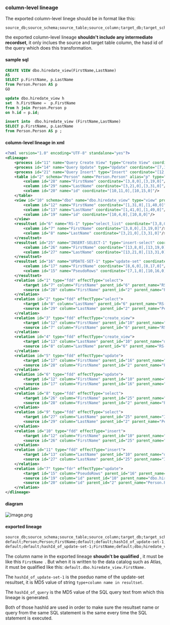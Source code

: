### column-level lineage

The exported column-level linege should be in format like this:

```
source_db;source_schema;source_table;source_column;target_db;target_schema;target_table;target_column;procedure_names;query_hash_id
```

the exported column-level lineage **shouldn't include any intermediate recordset**, it only inclues the source and target table column, the hasd id of the query which does this transformation.

#### sample sql

```sql
CREATE VIEW dbo.hiredate_view(FirstName,LastName)  
AS   
SELECT p.FirstName, p.LastName
from Person.Person AS p 
GO 

update dbo.hiredate_view h
set  h.FirstName =  p.FirstName
from h join Person.Person p 
on h.id = p.id;

insert into  dbo.hiredate_view (FirstName,LastName)   
SELECT p.FirstName, p.LastName
from Person.Person AS p ;
```

#### column-level lineage in xml

```xml
<?xml version="1.0" encoding="UTF-8" standalone="yes"?>
<dlineage>
    <process id="11" name="Query Create View" type="Create View" coordinate="[1,1,0],[4,27,0]"/>
    <process id="14" name="Query Update" type="Update" coordinate="[7,1,0],[10,16,0]"/>
    <process id="21" name="Query Insert" type="Insert" coordinate="[12,1,0],[14,26,0]"/>
    <table id="2" schema="Person" name="Person.Person" alias="p" type="table" coordinate="[4,6,0],[4,24,0]">
        <column id="28" name="FirstName" coordinate="[3,8,0],[3,19,0]"/>
        <column id="29" name="LastName" coordinate="[3,21,0],[3,31,0]"/>
        <column id="20" name="id" coordinate="[10,11,0],[10,15,0]"/>
    </table>
    <view id="10" schema="dbo" name="dbo.hiredate_view" type="view" processIds="11 14 21" coordinate="[1,13,0],[1,30,0]">
        <column id="12" name="FirstName" coordinate="[1,31,0],[1,40,0]"/>
        <column id="13" name="LastName" coordinate="[1,41,0],[1,49,0]"/>
        <column id="19" name="id" coordinate="[10,4,0],[10,8,0]"/>
    </view>
    <resultset id="6" name="RS-1" type="select_list" coordinate="[3,8,0],[3,31,0]">
        <column id="7" name="FirstName" coordinate="[3,8,0],[3,19,0]"/>
        <column id="8" name="LastName" coordinate="[3,21,0],[3,31,0]"/>
    </resultset>
    <resultset id="25" name="INSERT-SELECT-1" type="insert-select" coordinate="[13,8,0],[13,31,0]">
        <column id="26" name="FirstName" coordinate="[13,8,0],[13,19,0]"/>
        <column id="27" name="LastName" coordinate="[13,21,0],[13,31,0]"/>
    </resultset>
    <resultset id="16" name="UPDATE-SET-1" type="update-set" coordinate="[7,1,0],[10,16,0]">
        <column id="17" name="FirstName" coordinate="[8,6,0],[8,17,0]"/>
        <column id="15" name="PseudoRows" coordinate="[7,1,0],[10,16,0]" source="system"/>
    </resultset>
    <relation id="1" type="fdd" effectType="select">
        <target id="7" column="FirstName" parent_id="6" parent_name="RS-1" coordinate="[3,8,0],[3,19,0]"/>
        <source id="28" column="FirstName" parent_id="2" parent_name="Person.Person" coordinate="[3,8,0],[3,19,0]"/>
    </relation>
    <relation id="2" type="fdd" effectType="select">
        <target id="8" column="LastName" parent_id="6" parent_name="RS-1" coordinate="[3,21,0],[3,31,0]"/>
        <source id="29" column="LastName" parent_id="2" parent_name="Person.Person" coordinate="[3,21,0],[3,31,0]"/>
    </relation>
    <relation id="3" type="fdd" effectType="create_view">
        <target id="12" column="FirstName" parent_id="10" parent_name="dbo.hiredate_view" coordinate="[1,31,0],[1,40,0]"/>
        <source id="7" column="FirstName" parent_id="6" parent_name="RS-1" coordinate="[3,8,0],[3,19,0]"/>
    </relation>
    <relation id="4" type="fdd" effectType="create_view">
        <target id="13" column="LastName" parent_id="10" parent_name="dbo.hiredate_view" coordinate="[1,41,0],[1,49,0]"/>
        <source id="8" column="LastName" parent_id="6" parent_name="RS-1" coordinate="[3,21,0],[3,31,0]"/>
    </relation>
    <relation id="5" type="fdd" effectType="update">
        <target id="17" column="FirstName" parent_id="16" parent_name="UPDATE-SET-1" coordinate="[8,6,0],[8,17,0]"/>
        <source id="28" column="FirstName" parent_id="2" parent_name="Person.Person" coordinate="[3,8,0],[3,19,0]"/>
    </relation>
    <relation id="6" type="fdd" effectType="update">
        <target id="12" column="FirstName" parent_id="10" parent_name="dbo.hiredate_view" coordinate="[1,31,0],[1,40,0]"/>
        <source id="17" column="FirstName" parent_id="16" parent_name="UPDATE-SET-1" coordinate="[8,6,0],[8,17,0]"/>
    </relation>
    <relation id="8" type="fdd" effectType="select">
        <target id="26" column="FirstName" parent_id="25" parent_name="INSERT-SELECT-1" coordinate="[13,8,0],[13,19,0]"/>
        <source id="28" column="FirstName" parent_id="2" parent_name="Person.Person" coordinate="[3,8,0],[3,19,0]"/>
    </relation>
    <relation id="9" type="fdd" effectType="select">
        <target id="27" column="LastName" parent_id="25" parent_name="INSERT-SELECT-1" coordinate="[13,21,0],[13,31,0]"/>
        <source id="29" column="LastName" parent_id="2" parent_name="Person.Person" coordinate="[3,21,0],[3,31,0]"/>
    </relation>
    <relation id="10" type="fdd" effectType="insert">
        <target id="12" column="FirstName" parent_id="10" parent_name="dbo.hiredate_view" coordinate="[1,31,0],[1,40,0]"/>
        <source id="26" column="FirstName" parent_id="25" parent_name="INSERT-SELECT-1" coordinate="[13,8,0],[13,19,0]"/>
    </relation>
    <relation id="11" type="fdd" effectType="insert">
        <target id="13" column="LastName" parent_id="10" parent_name="dbo.hiredate_view" coordinate="[1,41,0],[1,49,0]"/>
        <source id="27" column="LastName" parent_id="25" parent_name="INSERT-SELECT-1" coordinate="[13,21,0],[13,31,0]"/>
    </relation>
    <relation id="7" type="fdr" effectType="update">
        <target id="15" column="PseudoRows" parent_id="16" parent_name="UPDATE-SET-1" coordinate="[7,1,0],[10,16,0]" source="system"/>
        <source id="19" column="id" parent_id="10" parent_name="dbo.hiredate_view" coordinate="[10,4,0],[10,8,0]" clauseType="joinCondition"/>
        <source id="20" column="id" parent_id="2" parent_name="Person.Person" coordinate="[10,11,0],[10,15,0]" clauseType="joinCondition"/>
    </relation>
</dlineage>
```

#### diagram

![image.png](https://images.gitee.com/uploads/images/2021/0709/180222_79498e1d_8136809.png)

#### exported lineage

```xml
source_db;source_schema;source_table;source_column;target_db;target_schema;target_table;target_column;procedure_names;query_hash_id
default;Person;Person;FirstName;default;default;hashId_of_update-set-1;FirstName;batchQueries;hashId_of_query
default;default;hashId_of_update-set-1;FirstName;default;dbo;hiredate_view;FirstName;batchQueries;hashId_of_query

```

The column name in the exported lineage **shoudn't be qualified** , it must be like this `FirstName `.  But when it is written to the data catalog such as Atlas, it must be qualified like this:    `default.dbo.hiredate_view.FirstName.`

The `hashId_of_update-set-1` is the pseduo name of the update-set resultset, it is MD5 value of string `type+column name in resultset`.

The `hashId_of_query` is the MD5 value of the SQL query text from which this lineage is generated.

Both of those hashId are used in order to make sure the resultset name or query from the same SQL statement is the same every time the SQL statement is executed.
